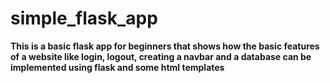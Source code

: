 # simple_flask_app
**This is a basic flask app for beginners that shows how the basic features of a website like login, logout, creating a navbar and a database can be implemented using 
flask and some html templates**
